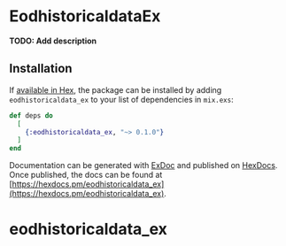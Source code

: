 # EodhistoricaldataEx

**TODO: Add description**

## Installation

If [available in Hex](https://hex.pm/docs/publish), the package can be installed
by adding `eodhistoricaldata_ex` to your list of dependencies in `mix.exs`:

```elixir
def deps do
  [
    {:eodhistoricaldata_ex, "~> 0.1.0"}
  ]
end
```

Documentation can be generated with [ExDoc](https://github.com/elixir-lang/ex_doc)
and published on [HexDocs](https://hexdocs.pm). Once published, the docs can
be found at [https://hexdocs.pm/eodhistoricaldata_ex](https://hexdocs.pm/eodhistoricaldata_ex).

# eodhistoricaldata_ex
